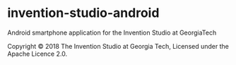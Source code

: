 # invention-studio-android
Android smartphone application for the Invention Studio at GeorgiaTech

Copyright © 2018 The Invention Studio at Georgia Tech, Licensed under the Apache Licence 2.0.
